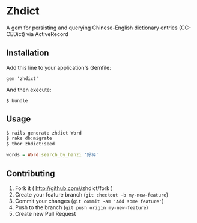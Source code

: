 # Zhdict

A gem for persisting and querying Chinese-English dictionary entries (CC-CEDict) via ActiveRecord

## Installation

Add this line to your application's Gemfile:

    gem 'zhdict'

And then execute:

    $ bundle

## Usage

```bash
$ rails generate zhdict Word
$ rake db:migrate
$ thor zhdict:seed
```

```ruby
words = Word.search_by_hanzi '好棒'
```

## Contributing

1. Fork it ( http://github.com/<my-github-username>/zhdict/fork )
2. Create your feature branch (`git checkout -b my-new-feature`)
3. Commit your changes (`git commit -am 'Add some feature'`)
4. Push to the branch (`git push origin my-new-feature`)
5. Create new Pull Request
